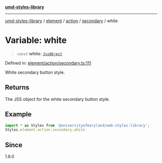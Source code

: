 [**umd-styles-library**](../../../../../../README.md)

***

[umd-styles-library](../../../../../../modules.md) / [element](../../../../../README.md) / [action](../../../README.md) / [secondary](../README.md) / white

# Variable: white

> `const` **white**: [`JssObject`](../../../../../../utilities/namespaces/transform/type-aliases/JssObject.md)

Defined in: [element/action/secondary.ts:111](https://github.com/UMD-Digital/design-system/blob/2d95010ba8e3e1595ebab66599330577b600c5fb/packages/styles/source/element/action/secondary.ts#L111)

White secondary button style.

## Returns

The JSS object for the white secondary button style.

## Example

```typescript
import * as Styles from '@universityofmaryland/web-styles-library';
Styles.element.action.secondary.white
```

## Since

1.8.0
